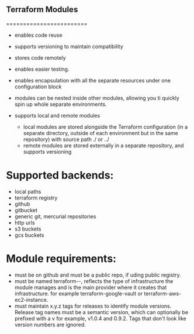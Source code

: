## **Terraform Modules**
========================
- enables code reuse
- supports versioning to maintain compatibility
- stores code remotely
- enables easier testing.
- enables encapsulation with all the separate resources under one configuration block
- modules can be nested inside other modules, allowing you ti quickly spin up whole separate environments.


- supports local and remote modules
    - local modules are stored alongside the Terraform configuration (in a separate directory, outside of each environment but in the same repository) with source path ./ or ../
    - remote modules are stored externally in a separate repository, and supports versioning

**Supported backends**:
======================
  - local paths
  - terraform registry
  - github
  - gitbucket
  - generic git, mercurial repositories
  - http urls
  - s3 buckets
  - gcs buckets

**Module requirements**:
========================
 - must be on github and must be a public repo, if uding public registry.
 - must be named terraform-<PROVIDER>-<NAME>, <NAME> reflects the type of infrastructure the module manages and <PROVIDER> is the main provider where it creates that infrastructure. for example terraform-google-vault or terraform-aws-ec2-instance.
 - must maintain x.y.z tags for releases to identify module versions. Release tag names must be a semantic version, which can optionally be prefixed with a v for example, v1.0.4 and 0.9.2. Tags that don't look like version numbers are ignored.
